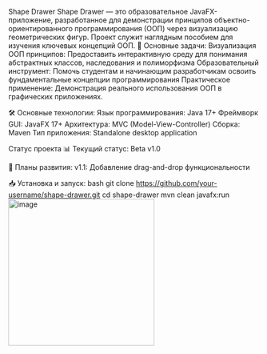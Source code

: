 Shape Drawer
Shape Drawer — это образовательное JavaFX-приложение, разработанное для демонстрации принципов объектно-ориентированного программирования (ООП) через визуализацию геометрических фигур. Проект служит наглядным пособием для изучения ключевых концепций ООП.
🎯 Основные задачи:
Визуализация ООП принципов: Предоставить интерактивную среду для понимания абстрактных классов, наследования и полиморфизма
Образовательный инструмент: Помочь студентам и начинающим разработчикам освоить фундаментальные концепции программирования
Практическое применение: Демонстрация реального использования ООП в графических приложениях.

🛠️ Основные технологии:
Язык программирования: Java 17+
Фреймворк GUI: JavaFX 17+
Архитектура: MVC (Model-View-Controller)
Сборка: Maven
Тип приложения: Standalone desktop application

Статус проекта
📊 Текущий статус: Beta v1.0

🔄 Планы развития:
v1.1: Добавление drag-and-drop функциональности

📥 Установка и запуск:
bash
git clone https://github.com/your-username/shape-drawer.git
cd shape-drawer
mvn clean javafx:run
<img width="292" height="293" alt="image" src="https://github.com/user-attachments/assets/36a87ce9-f42f-499c-8be1-bd38edad5651" />
